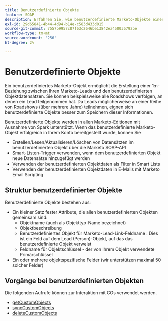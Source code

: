 ```yaml
---
title: Benutzerdefinierte Objekte
feature: SOAP
description: Erfahren Sie, wie benutzerdefinierte Marketo-Objekte einen Lead mit vielen Datensätzen verknüpfen, mit Struktur, Beschränkungen und SOAP-API-Aufrufen für GET, SYNC, DELETE sowie die Verwendung von Smart List und E-Mail.
exl-id: 29d65841-4b44-4d94-b14e-c583d433d015
source-git-commit: 7557b9957c87f63c2646be13842ea450035792be
workflow-type: tm+mt
source-wordcount: '256'
ht-degree: 2%

---
```


# Benutzerdefinierte Objekte

Ein benutzerdefiniertes Marketo-Objekt ermöglicht die Erstellung einer 1:n-Beziehung zwischen Ihren Marketo-Leads und den benutzerdefinierten Objektdatensätzen. Sie können beispielsweise alle Roadshows verfolgen, an denen ein Lead teilgenommen hat. Da Leads möglicherweise an einer Reihe von Roadshows (über mehrere Jahre) teilnehmen, eignen sich benutzerdefinierte Objekte besser zum Speichern dieser Informationen.

Benutzerdefinierte Objekte werden in allen Marketo-Editionen mit Ausnahme von Spark unterstützt. Wenn das benutzerdefinierte Marketo-Objekt erfolgreich in Ihrem Konto bereitgestellt wurde, können Sie

- Erstellen/Lesen/Aktualisieren/Löschen von Datensätzen im benutzerdefinierten Objekt über die Marketo SOAP-API
- Smart-Listen-Trigger verwenden, wenn dem benutzerdefinierten Objekt neue Datensätze hinzugefügt werden
- Verwenden der benutzerdefinierten Objektdaten als Filter in Smart Lists
- Verwenden der benutzerdefinierten Objektdaten in E-Mails mit Marketo Email Scripting

## Struktur benutzerdefinierter Objekte

Benutzerdefinierte Objekte bestehen aus:

- Ein kleiner Satz fester Attribute, die allen benutzerdefinierten Objekten gemeinsam sind:
   - Objektname (auch als Objekttyp-Name bezeichnet)
   - Objektbeschreibung
   - Benutzerdefiniertes Objekt für Marketo-Lead-Link-Feldname : Dies ist ein Feld auf dem Lead (Person)-Objekt, auf das das benutzerdefinierte Objekt verweist
   - Feldname für Objektschlüssel - der von Ihrem Objekt verwendete Primärschlüssel
- Ein oder mehrere objektspezifische Felder (wir unterstützen maximal 50 solcher Felder)

## Vorgänge bei benutzerdefinierten Objekten

Die folgenden Aufrufe können zur Interaktion mit COs verwendet werden.

- [getCustomObjects](https://developer.adobe.com/marketo-apis/api/mapi/#tag/Custom-Objects/operation/getCustomObjectsUsingGET)
- [syncCustomObjects](https://developer.adobe.com/marketo-apis/api/mapi/#tag/Custom-Objects/operation/syncCustomObjectsUsingPOST)
- [deleteCustomObjects](https://developer.adobe.com/marketo-apis/api/mapi/#tag/Custom-Objects/operation/deleteCustomObjectsUsingPOST)
